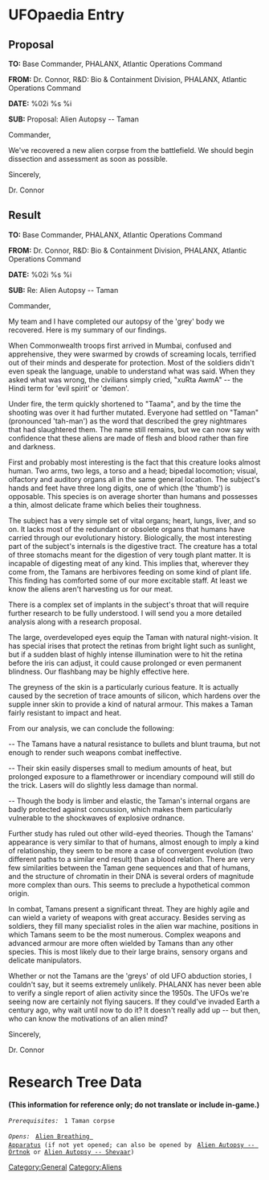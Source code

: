 # UFOpaedia Entry

## Proposal

**TO:** Base Commander, PHALANX, Atlantic Operations Command

**FROM:** Dr. Connor, R&D: Bio & Containment Division, PHALANX, Atlantic
Operations Command

**DATE:** %02i %s %i

**SUB:** Proposal: Alien Autopsy -- Taman

Commander,

We've recovered a new alien corpse from the battlefield. We should begin
dissection and assessment as soon as possible.

Sincerely,

Dr. Connor

## Result

**TO:** Base Commander, PHALANX, Atlantic Operations Command

**FROM:** Dr. Connor, R&D: Bio & Containment Division, PHALANX, Atlantic
Operations Command

**DATE:** %02i %s %i

**SUB:** Re: Alien Autopsy -- Taman

Commander,

My team and I have completed our autopsy of the 'grey' body we
recovered. Here is my summary of our findings.

When Commonwealth troops first arrived in Mumbai, confused and
apprehensive, they were swarmed by crowds of screaming locals, terrified
out of their minds and desperate for protection. Most of the soldiers
didn't even speak the language, unable to understand what was said. When
they asked what was wrong, the civilians simply cried, "xuRta AwmA" --
the Hindi term for 'evil spirit' or 'demon'.

Under fire, the term quickly shortened to "Taama", and by the time the
shooting was over it had further mutated. Everyone had settled on
"Taman" (pronounced 'tah-man') as the word that described the grey
nightmares that had slaughtered them. The name still remains, but we can
now say with confidence that these aliens are made of flesh and blood
rather than fire and darkness.

First and probably most interesting is the fact that this creature looks
almost human. Two arms, two legs, a torso and a head; bipedal
locomotion; visual, olfactory and auditory organs all in the same
general location. The subject's hands and feet have three long digits,
one of which (the 'thumb') is opposable. This species is on average
shorter than humans and possesses a thin, almost delicate frame which
belies their toughness.

The subject has a very simple set of vital organs; heart, lungs, liver,
and so on. It lacks most of the redundant or obsolete organs that humans
have carried through our evolutionary history. Biologically, the most
interesting part of the subject's internals is the digestive tract. The
creature has a total of three stomachs meant for the digestion of very
tough plant matter. It is incapable of digesting meat of any kind. This
implies that, wherever they come from, the Tamans are herbivores feeding
on some kind of plant life. This finding has comforted some of our more
excitable staff. At least we know the aliens aren't harvesting us for
our meat.

There is a complex set of implants in the subject's throat that will
require further research to be fully understood. I will send you a more
detailed analysis along with a research proposal.

The large, overdeveloped eyes equip the Taman with natural night-vision.
It has special irises that protect the retinas from bright light such as
sunlight, but if a sudden blast of highly intense illumination were to
hit the retina before the iris can adjust, it could cause prolonged or
even permanent blindness. Our flashbang may be highly effective here.

The greyness of the skin is a particularly curious feature. It is
actually caused by the secretion of trace amounts of silicon, which
hardens over the supple inner skin to provide a kind of natural armour.
This makes a Taman fairly resistant to impact and heat.

From our analysis, we can conclude the following:

-- The Tamans have a natural resistance to bullets and blunt trauma, but
not enough to render such weapons combat ineffective.

-- Their skin easily disperses small to medium amounts of heat, but
prolonged exposure to a flamethrower or incendiary compound will still
do the trick. Lasers will do slightly less damage than normal.

-- Though the body is limber and elastic, the Taman's internal organs
are badly protected against concussion, which makes them particularly
vulnerable to the shockwaves of explosive ordnance.

Further study has ruled out other wild-eyed theories. Though the Tamans'
appearance is very similar to that of humans, almost enough to imply a
kind of relationship, they seem to be more a case of convergent
evolution (two different paths to a similar end result) than a blood
relation. There are very few similarities between the Taman gene
sequences and that of humans, and the structure of chromatin in their
DNA is several orders of magnitude more complex than ours. This seems to
preclude a hypothetical common origin.

In combat, Tamans present a significant threat. They are highly agile
and can wield a variety of weapons with great accuracy. Besides serving
as soldiers, they fill many specialist roles in the alien war machine,
positions in which Tamans seem to be the most numerous. Complex weapons
and advanced armour are more often wielded by Tamans than any other
species. This is most likely due to their large brains, sensory organs
and delicate manipulators.

Whether or not the Tamans are the 'greys' of old UFO abduction stories,
I couldn't say, but it seems extremely unlikely. PHALANX has never been
able to verify a single report of alien activity since the 1950s. The
UFOs we're seeing now are certainly not flying saucers. If they could've
invaded Earth a century ago, why wait until now to do it? It doesn't
really add up -- but then, who can know the motivations of an alien
mind?

Sincerely,

Dr. Connor

# Research Tree Data

**(This information for reference only; do not translate or include
in-game.)**

*`Prerequisites:`*
` 1 Taman corpse`

*`Opens:`*
` `[`Alien Breathing Apparatus`](Research/Alien_Breathing_Apparatus "wikilink")` (if not yet opened; can also be opened by`
` `[`Alien Autopsy -- Ortnok`](Aliens/Ortnok "wikilink")` or `[`Alien Autopsy -- Shevaar`](Aliens/Shevaar "wikilink")`)`

[Category:General](Category:General "wikilink")
[Category:Aliens](Category:Aliens "wikilink")